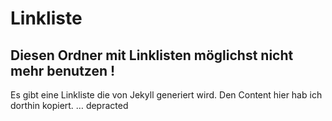 # Linkliste
## Diesen Ordner mit Linklisten möglichst nicht mehr benutzen !
Es gibt eine Linkliste die von Jekyll generiert wird. 
Den Content hier hab ich dorthin kopiert.
…
depracted
